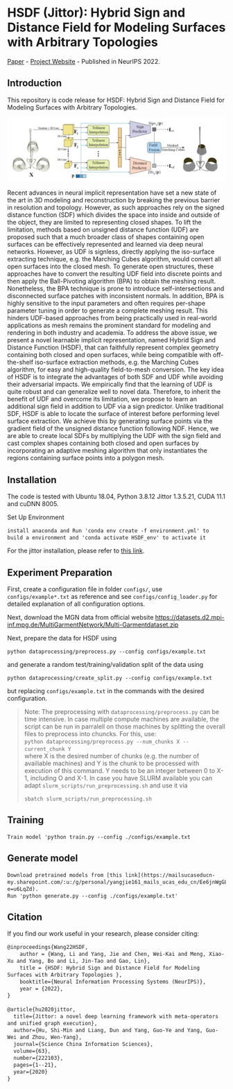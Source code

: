 # HSDF (Jittor): Hybrid Sign and Distance Field for Modeling Surfaces with Arbitrary Topologies

[Paper](https://openreview.net/forum?id=Soadfc-JMeX) - 
[Project Website](http://geometrylearning.com/hsdf/) -
Published in NeurIPS 2022.

## Introduction
This repository is code release for HSDF: Hybrid Sign and Distance Field for Modeling Surfaces with Arbitrary Topologies.

<img src='teaser.jpg' width='800'>

Recent advances in neural implicit representation have set a new state of the art in 3D modeling and reconstruction by breaking the previous barrier in resolution and topology. However, as such approaches rely on the signed distance function (SDF) which divides the space into inside and outside of the object, they are limited to representing closed shapes. To lift the limitation, methods based on unsigned distance function (UDF) are proposed such that a much broader class of shapes containing open surfaces can be effectively represented and learned via deep neural networks. 
However, as UDF is signless, directly applying the iso-surface extracting technique, e.g. the Marching Cubes algorithm, would convert all open surfaces into the closed mesh. To generate open structures, these approaches have to convert the resulting UDF field into discrete points and then apply the Ball-Pivoting algorithm (BPA) to obtain the meshing result. Nonetheless, the BPA technique is prone to introduce self-intersections and disconnected surface patches with inconsistent normals. In addition, BPA is highly sensitive to the input parameters and often requires per-shape parameter tuning in order to generate a complete meshing result. This hinders UDF-based approaches from being practically used in real-world applications as mesh remains the prominent standard for modeling and rendering in both industry and academia. 
To address the above issue, we present a novel learnable implicit representation, named Hybrid Sign and Distance Function (HSDF), that can faithfully represent complex geometry containing both closed and open surfaces, while being compatible with off-the-shelf iso-surface extraction methods, e.g. the Marching Cubes algorithm, for easy and high-quality field-to-mesh conversion. The key idea of HSDF is to integrate the advantages of both SDF and UDF while avoiding their adversarial impacts. We empirically find that the learning of UDF is quite robust and can generalize well to novel data. Therefore, to inherit the benefit of UDF and overcome its limitation, we propose to learn an additional sign field in addition to UDF via a sign predictor. Unlike traditional SDF, HSDF is able to locate the surface of interest before performing level surface extraction. We achieve this by generating surface points via the gradient field of the unsigned distance function following NDF. Hence, we are able to create local SDFs by multiplying the UDF with the sign field and cast complex shapes containing both closed and open surfaces by incorporating an adaptive meshing algorithm that only instantiates the regions containing surface points into a polygon mesh.

## Installation

The code is tested with Ubuntu 18.04, Python 3.8.12 Jittor 1.3.5.21, CUDA 11.1 and cuDNN 8005.

Set Up Environment

    install anaconda and Run 'conda env create -f environment.yml' to build a environment and 'conda activate HSDF_env' to activate it

    
For the jittor installation, please refer to [this link](https://cg.cs.tsinghua.edu.cn/jittor/download).


## Experiment Preparation

First, create a configuration file in folder `configs/`, use `configs/example*.txt` as reference and see  `configs/config_loader.py` for detailed explanation of all configuration options.

Next, download the MGN data from official website https://datasets.d2.mpi-inf.mpg.de/MultiGarmentNetwork/Multi-Garmentdataset.zip
    
Next, prepare the data for HSDF using
```
python dataprocessing/preprocess.py --config configs/example.txt
```

and generate a random test/training/validation split of the data using
```
python dataprocessing/create_split.py --config configs/example.txt
```

but replacing `configs/example.txt` in the commands with the desired configuration.

> Note: The preprocessing with `dataprocessing/preprocess.py` can be time intensive. In case multiple compute machines are 
> available, the script can be run in parralell on those machines by splitting the overall files to preprocess into 
> chuncks. For this, use: \
> `python dataprocessing/preprocess.py --num_chunks X --current_chunk Y` \
> where X is the desired number of chunks (e.g. the number of availiable machines) and Y is the chunk to be processed 
> with execution of this command. Y needs to be an integer between 0 to X-1, including O and X-1. In case you have SLURM
> available you can adapt `slurm_scripts/run_preprocessing.sh` and use it via
> ```
> sbatch slurm_scripts/run_preprocessing.sh
> ```
  
## Training 
    
    Train model 'python train.py --config ./configs/example.txt
    
## Generate model
    
    Download pretrained models from [this link](https://mailsucaseducn-my.sharepoint.com/:u:/g/personal/yangjie161_mails_ucas_edu_cn/Ee6jnWgGLrpOru32pOSOHQoBRTHBfSnnB5KoPkrgtuBW3Q?e=u6LqZd).
    Run 'python generate.py --config ./configs/example.txt'

## Citation

If you find our work useful in your research, please consider citing:

    @inproceedings{Wang22HSDF,
        author = {Wang, Li and Yang, Jie and Chen, Wei-Kai and Meng, Xiao-Xu and Yang, Bo and Li, Jin-Tao and Gao, Lin},
        title = {HSDF: Hybrid Sign and Distance Field for Modeling Surfaces with Arbitrary Topologies },
        booktitle={Neural Information Processing Systems (NeurIPS)},
        year = {2022},
    }
    
    @article{hu2020jittor,
      title={Jittor: a novel deep learning framework with meta-operators and unified graph execution},
      author={Hu, Shi-Min and Liang, Dun and Yang, Guo-Ye and Yang, Guo-Wei and Zhou, Wen-Yang},
      journal={Science China Information Sciences},
      volume={63},
      number={222103},
      pages={1--21},
      year={2020}
    }
